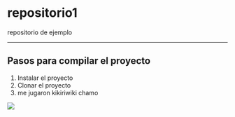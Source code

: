 # repositorio1
repositorio de ejemplo

<hr>

<h2>Pasos para compilar el proyecto</h2>
<ol>
  <li>Instalar el proyecto</li>
  <li>Clonar el proyecto</li>
  <li>me jugaron kikiriwiki chamo</li>
</ol>
<img src="https://images6.alphacoders.com/123/1233948.png" />
